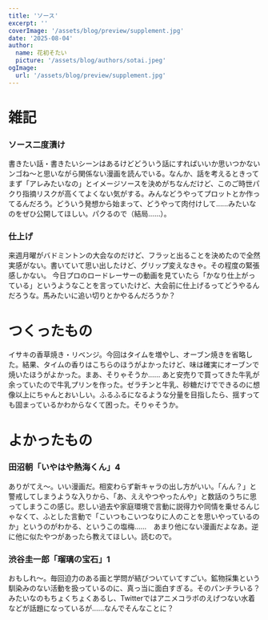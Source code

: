 ```yaml
---
title: 'ソース'
excerpt: ''
coverImage: '/assets/blog/preview/supplement.jpg'
date: '2025-08-04'
author:
  name: 花初そたい
  picture: '/assets/blog/authors/sotai.jpeg'
ogImage:
  url: '/assets/blog/preview/supplement.jpg'
---
```

# 雑記
### ソース二度漬け
書きたい話・書きたいシーンはあるけどどういう話にすればいいか思いつかないンゴね～と思いながら関係ない漫画を読んでいる。なんか、話を考えるときってまず「アレみたいなの」とイメージソースを決めがちなんだけど、このご時世パクり指摘リスクが高くてよくない気がする。みんなどうやってプロットとか作ってるんだろう。どういう発想から始まって、どうやって肉付けして……みたいなのをぜひ公開してほしい。パクるので（結局……）。

### 仕上げ
来週月曜がバドミントンの大会なのだけど、フラッと出ることを決めたので全然実感がない。書いていて思い出したけど、グリップ変えなきゃ。その程度の緊張感しかない。
今日プロのロードレーサーの動画を見ていたら「かなり仕上がっている」というようなことを言っていたけど、大会前に仕上げるってどうやるんだろうな。馬みたいに追い切りとかやるんだろうか？

# つくったもの
イサキの香草焼き・リベンジ。今回はタイムを増やし、オーブン焼きを省略した。結果、タイムの香りはこちらのほうがよかったけど、味は確実にオーブンで焼いたほうがよかった。まあ、そりゃそうか……
あと安売りで買ってきた牛乳が余っていたので牛乳プリンを作った。ゼラチンと牛乳、砂糖だけでできるのに想像以上にちゃんとおいしい。ふるふるになるような分量を目指したら、揺すっても固まっているかわからなくて困った。そりゃそうか。

# よかったもの
### 田沼朝「いやはや熱海くん」4
ありがてえ～。いい漫画だ。相変わらず新キャラの出し方がいい。「んん？」と警戒してしまうような入りから、「あ、ええやつやったんや」と数話のうちに思ってしまうこの感じ。悲しい過去や家庭環境で言動に説得力や同情を乗せるんじゃなくて、ふとした言動で「こいつもこいつなりに人のことを思いやっているのか」というのがわかる、というこの塩梅……　あまり他にない漫画だよなあ。逆に他に似たやつがあったら教えてほしい。読むので。

### 渋谷圭一郎「瑠璃の宝石」1
おもしれ～。毎回迫力のある画と学問が結びついていてすごい。鉱物採集という馴染みのない活動を扱っているのに、真っ当に面白すぎる。そのパンチラいる？みたいなのもちょくちょくあるし、Twitterではアニメコラボのえげつない水着などが話題になっているが……なんでそんなことに？